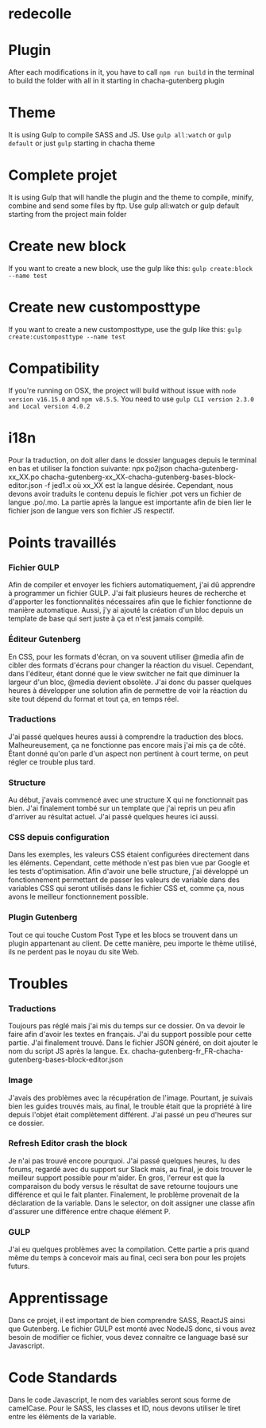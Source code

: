 # redecolle

# Plugin
After each modifications in it, you have to call `npm run build` in the terminal to build the folder with all in it starting in chacha-gutenberg plugin

# Theme
It is using Gulp to compile SASS and JS. Use `gulp all:watch` or `gulp default` or just `gulp` starting in chacha theme

# Complete projet
It is using Gulp that will handle the plugin and the theme to compile, minify, combine and send some files by ftp. Use gulp all:watch or gulp default starting from the project main folder

# Create new block
If you want to create a new block, use the gulp like this: `gulp create:block --name test`

# Create new customposttype
If you want to create a new customposttype, use the gulp like this: `gulp create:customposttype --name test`

# Compatibility
If you're running on OSX, the project will build without issue with `node version v16.15.0` and `npm v8.5.5`. You need to use `gulp CLI version 2.3.0 and Local version 4.0.2`

# i18n
Pour la traduction, on doit aller dans le dossier languages depuis le terminal en bas et utiliser la fonction suivante: npx po2json chacha-gutenberg-xx_XX.po chacha-gutenberg-xx_XX-chacha-gutenberg-bases-block-editor.json -f jed1.x où xx_XX est la langue désirée. Cependant, nous devons avoir traduits le contenu depuis le fichier .pot vers un fichier de langue .po/.mo. La partie après la langue est importante afin de bien lier le fichier json de langue vers son fichier JS respectif.

# Points travaillés

### Fichier GULP
Afin de compiler et envoyer les fichiers automatiquement, j'ai dû apprendre à programmer un fichier GULP. J'ai fait plusieurs heures de recherche et d'apporter les fonctionnalités nécessaires afin que le fichier fonctionne de manière automatique. Aussi, j'y ai ajouté la création d'un bloc depuis un template de base qui sert juste à ça et n'est jamais compilé.

### Éditeur Gutenberg
En CSS, pour les formats d'écran, on va souvent utiliser @media afin de cibler des formats d'écrans pour changer la réaction du visuel. Cependant, dans l'éditeur, étant donné que le view switcher ne fait que diminuer la largeur d'un bloc, @media devient obsolète. J'ai donc du passer quelques heures à développer une solution afin de permettre de voir la réaction du site tout dépend du format et tout ça, en temps réel.

### Traductions
J'ai passé quelques heures aussi à comprendre la traduction des blocs. Malheureusement, ça ne fonctionne pas encore mais j'ai mis ça de côté. Étant donné qu'on parle d'un aspect non pertinent à court terme, on peut régler ce trouble plus tard.

### Structure
Au début, j'avais commencé avec une structure X qui ne fonctionnait pas bien. J'ai finalement tombé sur un template que j'ai repris un peu afin d'arriver au résultat actuel. J'ai passé quelques heures ici aussi.

### CSS depuis configuration
Dans les exemples, les valeurs CSS étaient configurées directement dans les éléments. Cependant, cette méthode n'est pas bien vue par Google et les tests d'optimisation. Afin d'avoir une belle structure, j'ai développé un fonctionnement permettant de passer les valeurs de variable dans des variables CSS qui seront utilisés dans le fichier CSS et, comme ça, nous avons le meilleur fonctionnement possible.

### Plugin Gutenberg
Tout ce qui touche Custom Post Type et les blocs se trouvent dans un plugin appartenant au client. De cette manière, peu importe le thème utilisé, ils ne perdent pas le noyau du site Web.

# Troubles

### Traductions
Toujours pas réglé mais j'ai mis du temps sur ce dossier. On va devoir le faire afin d'avoir les textes en français. J'ai du support possible pour cette partie.
J'ai finalement trouvé. Dans le fichier JSON généré, on doit ajouter le nom du script JS après la langue. Ex. chacha-gutenberg-fr_FR-chacha-gutenberg-bases-block-editor.json

### Image
J'avais des problèmes avec la récupération de l'image. Pourtant, je suivais bien les guides trouvés mais, au final, le trouble était que la propriété à lire depuis l'objet était complètement différent. J'ai passé un peu d'heures sur ce dossier.

### Refresh Editor crash the block
Je n'ai pas trouvé encore pourquoi. J'ai passé quelques heures, lu des forums, regardé avec du support sur Slack mais, au final, je dois trouver le meilleur support possible pour m'aider. En gros, l'erreur est que la comparaison du body versus le résultat de save retourne toujours une différence et qui le fait planter.
Finalement, le problème provenait de la déclaration de la variable. Dans le selector, on doit assigner une classe afin d'assurer une différence entre chaque élément P.

### GULP
J'ai eu quelques problèmes avec la compilation. Cette partie a pris quand même du temps à concevoir mais au final, ceci sera bon pour les projets futurs.

# Apprentissage
Dans ce projet, il est important de bien comprendre SASS, ReactJS ainsi que Gutenberg. Le fichier GULP est monté avec NodeJS donc, si vous avez besoin de modifier ce fichier, vous devez connaitre ce language basé sur Javascript.

# Code Standards
Dans le code Javascript, le nom des variables seront sous forme de camelCase. Pour le SASS, les classes et ID, nous devons utiliser le tiret entre les éléments de la variable.